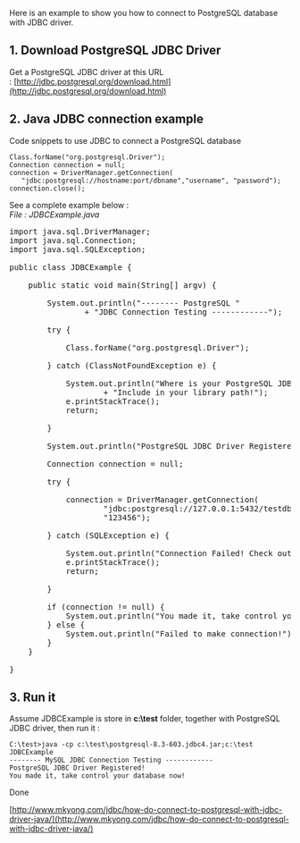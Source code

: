 Here is an example to show you how to connect to PostgreSQL database with JDBC driver.

## 1\. Download PostgreSQL JDBC Driver

Get a PostgreSQL JDBC driver at this URL : [http://jdbc.postgresql.org/download.html](http://jdbc.postgresql.org/download.html)

## 2\. Java JDBC connection example

Code snippets to use JDBC to connect a PostgreSQL database

    Class.forName("org.postgresql.Driver");
    Connection connection = null;
    connection = DriverManager.getConnection(
       "jdbc:postgresql://hostname:port/dbname","username", "password");
    connection.close();

See a complete example below :  
_File : JDBCExample.java_

<pre>import java.sql.DriverManager;
import java.sql.Connection;
import java.sql.SQLException;

public class JDBCExample {

	public static void main(String[] argv) {

		System.out.println("-------- PostgreSQL "
				+ "JDBC Connection Testing ------------");

		try {

			Class.forName("org.postgresql.Driver");

		} catch (ClassNotFoundException e) {

			System.out.println("Where is your PostgreSQL JDBC Driver? "
					+ "Include in your library path!");
			e.printStackTrace();
			return;

		}

		System.out.println("PostgreSQL JDBC Driver Registered!");

		Connection connection = null;

		try {

			connection = DriverManager.getConnection(
					"jdbc:postgresql://127.0.0.1:5432/testdb", "mkyong",
					"123456");

		} catch (SQLException e) {

			System.out.println("Connection Failed! Check output console");
			e.printStackTrace();
			return;

		}

		if (connection != null) {
			System.out.println("You made it, take control your database now!");
		} else {
			System.out.println("Failed to make connection!");
		}
	}

}
</pre>

## 3\. Run it

Assume JDBCExample is store in **c:\test** folder, together with PostgreSQL JDBC driver, then run it :

    C:\test>java -cp c:\test\postgresql-8.3-603.jdbc4.jar;c:\test JDBCExample
    -------- MySQL JDBC Connection Testing ------------
    PostgreSQL JDBC Driver Registered!
    You made it, take control your database now!

Done

[http://www.mkyong.com/jdbc/how-do-connect-to-postgresql-with-jdbc-driver-java/](http://www.mkyong.com/jdbc/how-do-connect-to-postgresql-with-jdbc-driver-java/)
